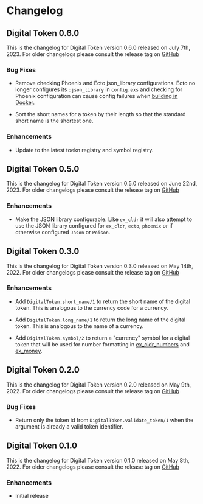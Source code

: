 # Changelog

## Digital Token 0.6.0

This is the changelog for Digital Token version 0.6.0 released on July 7th, 2023.  For older changelogs please consult the release tag on [GitHub](https://github.com/kipcole9/digital_token/tags)

### Bug Fixes

* Remove checking Phoenix and Ecto json_library configurations.  Ecto no longer configures its `:json_library` in `config.exs` and checking for Phoenix configuration can cause config failures when [building in Docker](https://github.com/elixir-cldr/cldr/issues/208).

* Sort the short names for a token by their length so that the standard short name is the shortest one.

### Enhancements

* Update to the latest toekn registry and symbol registry.

## Digital Token 0.5.0

This is the changelog for Digital Token version 0.5.0 released on June 22nd, 2023.  For older changelogs please consult the release tag on [GitHub](https://github.com/kipcole9/digital_token/tags)

### Enhancements

* Make the JSON library configurable. Like `ex_cldr` it will also attempt to use the JSON library configured for `ex_cldr`, `ecto`, `phoenix` or if otherwise configured `Jason` or `Poison`.

## Digital Token 0.3.0

This is the changelog for Digital Token version 0.3.0 released on May 14th, 2022.  For older changelogs please consult the release tag on [GitHub](https://github.com/kipcole9/digital_token/tags)

### Enhancements

* Add `DigitalToken.short_name/1` to return the short name of the digital token. This is analogous to the currency code for a currency.

* Add `DigitalToken.long_name/1` to return the long name of the digital token. This is analogous to the name of a currency.

* Add `DigitalToken.symbol/2` to return a "currency" symbol for a digital token that will be used for number formatting in [ex_cldr_numbers](https://github.com/elixir-cldr/cldr_numbers) and [ex_money](https://github.com/kipcole9/money).

## Digital Token 0.2.0

This is the changelog for Digital Token version 0.2.0 released on May 9th, 2022.  For older changelogs please consult the release tag on [GitHub](https://github.com/kipcole9/digital_token/tags)

### Bug Fixes

* Return only the token id from `DigitalToken.validate_token/1` when the argument is already a valid token identifier.

## Digital Token 0.1.0

This is the changelog for Digital Token version 0.1.0 released on May 8th, 2022.  For older changelogs please consult the release tag on [GitHub](https://github.com/kipcole9/digital_token/tags)

### Enhancements

* Initial release
